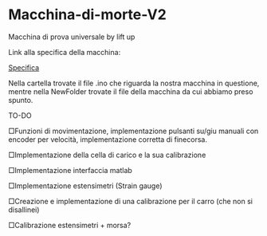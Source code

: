 # Macchina-di-morte-V2
Macchina di prova universale by lift up


Link alla specifica della macchina:

<a href="https://unipdit.sharepoint.com/sites/Lift-UP/Documenti%20condivisi/Forms/AllItems.aspx?viewid=df3fd70c%2De150%2D4f4b%2D8937%2Db0b0af716873&id=%2Fsites%2FLift%2DUP%2FDocumenti%20condivisi%2FDivisione%20Elettronica%2FMacchina%20prova%20universale">Specifica</a>

Nella cartella trovate il file .ino che riguarda la nostra macchina in questione, mentre nella NewFolder trovate il file della macchina da cui abbiamo preso spunto.

TO-DO

□Funzioni di movimentazione, implementazione pulsanti su/giu manuali con encoder per velocità, implementazione corretta di finecorsa.

□Implementazione della cella di carico e la sua calibrazione

□Implementazione interfaccia matlab

□Implementazione estensimetri (Strain gauge)

□Creazione e implementazione di una calibrazione per il carro (che non si disallinei)

□Calibrazione estensimetri + morsa?
